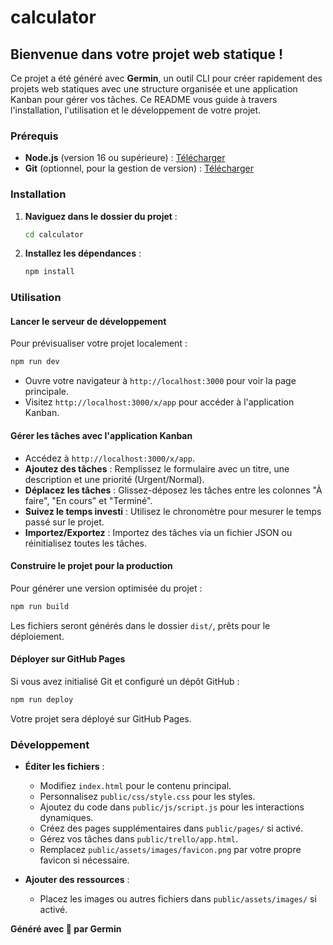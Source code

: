 # calculator

## Bienvenue dans votre projet web statique !

Ce projet a été généré avec **Germin**, un outil CLI pour créer rapidement des projets web statiques avec une structure organisée et une application Kanban pour gérer vos tâches. Ce README vous guide à travers l'installation, l'utilisation et le développement de votre projet.

### Prérequis

- **Node.js** (version 16 ou supérieure) : [Télécharger](https://nodejs.org)
- **Git** (optionnel, pour la gestion de version) : [Télécharger](https://git-scm.com)

### Installation

1. **Naviguez dans le dossier du projet** :
   ```bash
   cd calculator
   ```

2. **Installez les dépendances** :
   ```bash
   npm install
   ```

### Utilisation

#### Lancer le serveur de développement
Pour prévisualiser votre projet localement :

```bash
npm run dev
```

- Ouvre votre navigateur à `http://localhost:3000` pour voir la page principale.
- Visitez `http://localhost:3000/x/app` pour accéder à l'application Kanban.

#### Gérer les tâches avec l'application Kanban
- Accédez à `http://localhost:3000/x/app`.
- **Ajoutez des tâches** : Remplissez le formulaire avec un titre, une description et une priorité (Urgent/Normal).
- **Déplacez les tâches** : Glissez-déposez les tâches entre les colonnes "À faire", "En cours" et "Terminé".
- **Suivez le temps investi** : Utilisez le chronomètre pour mesurer le temps passé sur le projet.
- **Importez/Exportez** : Importez des tâches via un fichier JSON ou réinitialisez toutes les tâches.

#### Construire le projet pour la production
Pour générer une version optimisée du projet :

```bash
npm run build
```

Les fichiers seront générés dans le dossier `dist/`, prêts pour le déploiement.

#### Déployer sur GitHub Pages
Si vous avez initialisé Git et configuré un dépôt GitHub :

```bash
npm run deploy
```

Votre projet sera déployé sur GitHub Pages.

### Développement

- **Éditer les fichiers** :
  - Modifiez `index.html` pour le contenu principal.
  - Personnalisez `public/css/style.css` pour les styles.
  - Ajoutez du code dans `public/js/script.js` pour les interactions dynamiques.
  - Créez des pages supplémentaires dans `public/pages/` si activé.
  - Gérez vos tâches dans `public/trello/app.html`.
  - Remplacez `public/assets/images/favicon.png` par votre propre favicon si nécessaire.

- **Ajouter des ressources** :
  - Placez les images ou autres fichiers dans `public/assets/images/` si activé.

**Généré avec 💚 par Germin**